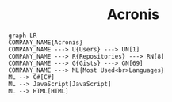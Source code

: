 <h1 align="center">Acronis</h1>

```mermaid
graph LR
COMPANY_NAME{Acronis}
COMPANY_NAME ---> U{Users} ---> UN[1]
COMPANY_NAME ---> R{Repositories} ---> RN[8]
COMPANY_NAME ---> G{Gists} ---> GN[69]
COMPANY_NAME ---> ML{Most Used<br>Languages}
ML --> C#[C#]
ML --> JavaScript[JavaScript]
ML --> HTML[HTML]
```
